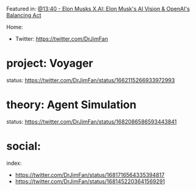 Featured in: [@13:40 - Elon Musks X.AI: Elon Musk's AI Vision & OpenAI's Balancing Act](https://youtu.be/yczosLu1UuA?t=820)

Home:
- Twitter: https://twitter.com/DrJimFan

# project: Voyager
status: https://twitter.com/DrJimFan/status/1662115266933972993

# theory: Agent Simulation
status: https://twitter.com/DrJimFan/status/1682086586593443841

# social:
index:
- https://twitter.com/DrJimFan/status/1681716564335394817
- https://twitter.com/DrJimFan/status/1681452203641569291
